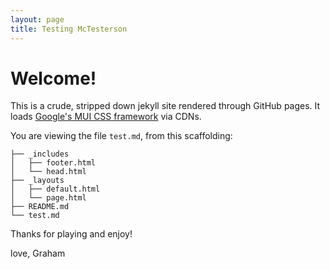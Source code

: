 ```yaml
---
layout: page	
title: Testing McTesterson
---
```


# Welcome!

This is a crude, stripped down jekyll site rendered through GitHub pages.  It loads [Google's MUI CSS framework](https://www.muicss.com/) via CDNs.

You are viewing the file `test.md`, from this scaffolding:
	
	├── _includes
	│   ├── footer.html
	│   └── head.html
	├── _layouts
	│   ├── default.html
	│   └── page.html
	├── README.md
	└── test.md

Thanks for playing and enjoy!

love,
Graham
